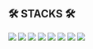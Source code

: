 
 

## 🛠 STACKS 🛠
<div>
    <img src="https://img.shields.io/badge/Python-3776AB?style=flat-square&logo=python&logoColor=white"> 
    <img src="https://img.shields.io/badge/MySQL-4479A1?style=flat-square&logo=mysql&logoColor=white"> 
    <img src="https://img.shields.io/badge/Tableau-E97627?style=flat-square&logo=tableau&logoColor=white">
    <img src="https://img.shields.io/badge/HTML-E34F26?style=flat-square&logo=html5&logoColor=white"> 
    <img src="https://img.shields.io/badge/SciKitLearn-F7931E?style=flat-square&logo=scikit-learn&logoColor=white">
    <img src="https://img.shields.io/badge/A:B Testing-4285F4?style=flat-square&logo=testinglibrary&logoColor=white">
    <img src="https://img.shields.io/badge/GitHub-181717?style=flat-square&logo=github&logoColor=white">
    <img src="https://img.shields.io/badge/Selenium-43B02A?style=flat-square&logo=selenium&logoColor=white">
</div>

